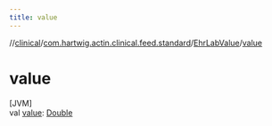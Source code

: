 ```yaml
---
title: value
---
```

//[clinical](../../../index.html)/[com.hartwig.actin.clinical.feed.standard](../index.html)/[EhrLabValue](index.html)/[value](value.html)



# value



[JVM]\
val [value](value.html): [Double](https://kotlinlang.org/api/latest/jvm/stdlib/kotlin/-double/index.html)




